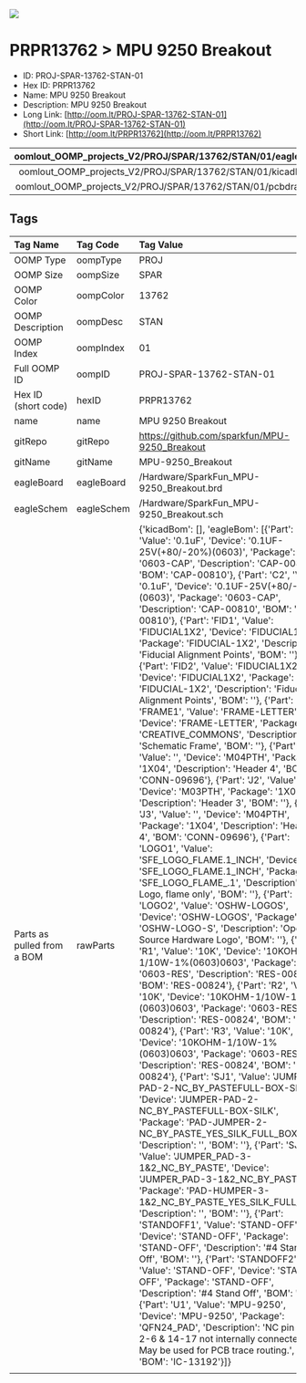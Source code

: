 


  
![][im]
# PRPR13762 > MPU 9250 Breakout

- ID: PROJ-SPAR-13762-STAN-01
- Hex ID: PRPR13762
- Name: MPU 9250 Breakout
- Description: MPU 9250 Breakout
- Long Link: [http://oom.lt/PROJ-SPAR-13762-STAN-01](http://oom.lt/PROJ-SPAR-13762-STAN-01)
- Short Link: [http://oom.lt/PRPR13762](http://oom.lt/PRPR13762)
  

|oomlout_OOMP_projects_V2/PROJ/SPAR/13762/STAN/01/eagleImage.png|oomlout_OOMP_projects_V2/PROJ/SPAR/13762/STAN/01/eagleSchemImage.png|oomlout_OOMP_projects_V2/PROJ/SPAR/13762/STAN/01/kicadPcb3dFront.png|oomlout_OOMP_projects_V2/PROJ/SPAR/13762/STAN/01/kicadPcb3dBack.png|
| :---: | :---: | :---: | :---: |
|oomlout_OOMP_projects_V2/PROJ/SPAR/13762/STAN/01/kicadPcb3d.png|oomlout_OOMP_projects_V2/PROJ/SPAR/13762/STAN/01/bomBack.png|oomlout_OOMP_projects_V2/PROJ/SPAR/13762/STAN/01/bomFront.png|oomlout_OOMP_projects_V2/PROJ/SPAR/13762/STAN/01/pcbdraw.svg|
|oomlout_OOMP_projects_V2/PROJ/SPAR/13762/STAN/01/pcbdrawBack.svg||||

## Tags
  

|Tag Name|Tag Code|Tag Value|
| :--- | :--- | :--- |
|OOMP Type|oompType|PROJ|
|OOMP Size|oompSize|SPAR|
|OOMP Color|oompColor|13762|
|OOMP Description|oompDesc|STAN|
|OOMP Index|oompIndex|01|
|Full OOMP ID|oompID|PROJ-SPAR-13762-STAN-01|
|Hex ID (short code)|hexID|PRPR13762|
|name|name|MPU 9250 Breakout|
|gitRepo|gitRepo|https://github.com/sparkfun/MPU-9250_Breakout|
|gitName|gitName|MPU-9250_Breakout|
|eagleBoard|eagleBoard|/Hardware/SparkFun_MPU-9250_Breakout.brd|
|eagleSchem|eagleSchem|/Hardware/SparkFun_MPU-9250_Breakout.sch|
|Parts as pulled from a BOM|rawParts|{'kicadBom': [], 'eagleBom': [{'Part': 'C1', 'Value': '0.1uF', 'Device': '0.1UF-25V(+80/-20%)(0603)', 'Package': '0603-CAP', 'Description': 'CAP-00810', 'BOM': 'CAP-00810'}, {'Part': 'C2', 'Value': '0.1uF', 'Device': '0.1UF-25V(+80/-20%)(0603)', 'Package': '0603-CAP', 'Description': 'CAP-00810', 'BOM': 'CAP-00810'}, {'Part': 'FID1', 'Value': 'FIDUCIAL1X2', 'Device': 'FIDUCIAL1X2', 'Package': 'FIDUCIAL-1X2', 'Description': 'Fiducial Alignment Points', 'BOM': ''}, {'Part': 'FID2', 'Value': 'FIDUCIAL1X2', 'Device': 'FIDUCIAL1X2', 'Package': 'FIDUCIAL-1X2', 'Description': 'Fiducial Alignment Points', 'BOM': ''}, {'Part': 'FRAME1', 'Value': 'FRAME-LETTER', 'Device': 'FRAME-LETTER', 'Package': 'CREATIVE_COMMONS', 'Description': 'Schematic Frame', 'BOM': ''}, {'Part': 'J1', 'Value': '', 'Device': 'M04PTH', 'Package': '1X04', 'Description': 'Header 4', 'BOM': 'CONN-09696'}, {'Part': 'J2', 'Value': '', 'Device': 'M03PTH', 'Package': '1X03', 'Description': 'Header 3', 'BOM': ''}, {'Part': 'J3', 'Value': '', 'Device': 'M04PTH', 'Package': '1X04', 'Description': 'Header 4', 'BOM': 'CONN-09696'}, {'Part': 'LOGO1', 'Value': 'SFE_LOGO_FLAME.1_INCH', 'Device': 'SFE_LOGO_FLAME.1_INCH', 'Package': 'SFE_LOGO_FLAME_.1', 'Description': 'SFE Logo, flame only', 'BOM': ''}, {'Part': 'LOGO2', 'Value': 'OSHW-LOGOS', 'Device': 'OSHW-LOGOS', 'Package': 'OSHW-LOGO-S', 'Description': 'Open Source Hardware Logo', 'BOM': ''}, {'Part': 'R1', 'Value': '10K', 'Device': '10KOHM-1/10W-1%(0603)0603', 'Package': '0603-RES', 'Description': 'RES-00824', 'BOM': 'RES-00824'}, {'Part': 'R2', 'Value': '10K', 'Device': '10KOHM-1/10W-1%(0603)0603', 'Package': '0603-RES', 'Description': 'RES-00824', 'BOM': 'RES-00824'}, {'Part': 'R3', 'Value': '10K', 'Device': '10KOHM-1/10W-1%(0603)0603', 'Package': '0603-RES', 'Description': 'RES-00824', 'BOM': 'RES-00824'}, {'Part': 'SJ1', 'Value': 'JUMPER-PAD-2-NC_BY_PASTEFULL-BOX-SILK', 'Device': 'JUMPER-PAD-2-NC_BY_PASTEFULL-BOX-SILK', 'Package': 'PAD-JUMPER-2-NC_BY_PASTE_YES_SILK_FULL_BOX', 'Description': '', 'BOM': ''}, {'Part': 'SJ2', 'Value': 'JUMPER_PAD-3-1&2_NC_BY_PASTE', 'Device': 'JUMPER_PAD-3-1&2_NC_BY_PASTE', 'Package': 'PAD-HUMPER-3-1&2_NC_BY_PASTE_YES_SILK_FULL_BOX', 'Description': '', 'BOM': ''}, {'Part': 'STANDOFF1', 'Value': 'STAND-OFF', 'Device': 'STAND-OFF', 'Package': 'STAND-OFF', 'Description': '#4 Stand Off', 'BOM': ''}, {'Part': 'STANDOFF2', 'Value': 'STAND-OFF', 'Device': 'STAND-OFF', 'Package': 'STAND-OFF', 'Description': '#4 Stand Off', 'BOM': ''}, {'Part': 'U1', 'Value': 'MPU-9250', 'Device': 'MPU-9250', 'Package': 'QFN24_PAD', 'Description': 'NC pin 19. 2-6 & 14-17 not internally connected. May be used for PCB trace routing.', 'BOM': 'IC-13192'}]}|
||||



[im]: PROJ/SPAR/13762/STAN/01/kicadPcb3d_450.png
